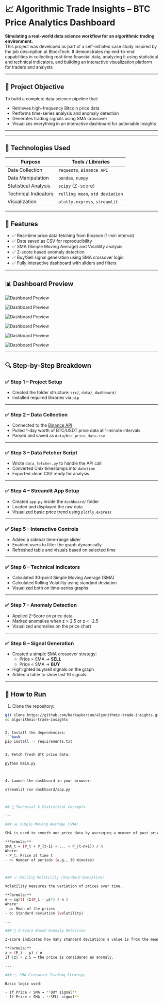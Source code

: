 # 📈 Algorithmic Trade Insights – BTC Price Analytics Dashboard

**Simulating a real-world data science workflow for an algorithmic trading environment.**  
This project was developed as part of a self-initiated case study inspired by the job description at BlockTech. It demonstrates my end-to-end capabilities in collecting real-time financial data, analyzing it using statistical and technical indicators, and building an interactive visualization platform for traders and analysts.

---

## 🎯 Project Objective

To build a complete data science pipeline that:

- Retrieves high-frequency Bitcoin price data
- Performs time-series analysis and anomaly detection
- Generates trading signals using SMA crossover
- Visualizes everything in an interactive dashboard for actionable insights

---


---

## 🔧 Technologies Used

| Purpose               | Tools / Libraries                  |
|------------------------|-----------------------------------|
| Data Collection        | `requests`, `Binance API`         |
| Data Manipulation      | `pandas`, `numpy`                 |
| Statistical Analysis   | `scipy` (Z-score)                 |
| Technical Indicators   | `rolling mean`, `std deviation`   |
| Visualization          | `plotly.express`, `streamlit`     |

---

## 🚀 Features

- ✅ Real-time price data fetching from Binance (1-min interval)
- ✅ Data saved as CSV for reproducibility
- ✅ SMA (Simple Moving Average) and Volatility analysis
- ✅ Z-score based anomaly detection
- ✅ Buy/Sell signal generation using SMA crossover logic
- ✅ Fully interactive dashboard with sliders and filters

---

## 📊 Dashboard Preview
 
![Dashboard Preview](dashboard/assets/BTC_Price_Over_Time.png)

![Dashboard Preview](dashboard/assets/BTC_Price_Moving_Average.png)

![Dashboard Preview](dashboard/assets/Price_Volatility.png)

![Dashboard Preview](dashboard/assets/Price_Anomalies.png)

![Dashboard Preview](dashboard/assets/Buy&Sell_Signals.png)

![Dashboard Preview](dashboard/assets/Last_10_Buy&Sell_Signals.png)



---

## 🔍 Step-by-Step Breakdown

### ✅ Step 1 – Project Setup
- Created the folder structure: `src/`, `data/`, `dashboard/`
- Installed required libraries via `pip`

---

### ✅ Step 2 – Data Collection
- Connected to the [Binance API](https://api.binance.com)
- Pulled 1-day worth of BTC/USDT price data at 1-minute intervals
- Parsed and saved as `data/btc_price_data.csv`

---

### ✅ Step 3 – Data Fetcher Script
- Wrote `data_fetcher.py` to handle the API call
- Converted Unix timestamps into `datetime`
- Exported clean CSV ready for analysis

---

### ✅ Step 4 – Streamlit App Setup
- Created `app.py` inside the `dashboard/` folder
- Loaded and displayed the raw data
- Visualized basic price trend using `plotly.express`

---

### ✅ Step 5 – Interactive Controls
- Added a sidebar time-range slider
- Enabled users to filter the graph dynamically
- Refreshed table and visuals based on selected time

---

### ✅ Step 6 – Technical Indicators
- Calculated 30-point Simple Moving Average (SMA)
- Calculated Rolling Volatility using standard deviation
- Visualized both on time-series graphs

---

### ✅ Step 7 – Anomaly Detection
- Applied Z-Score on price data
- Marked anomalies when z > 2.5 or z < -2.5
- Visualized anomalies on the price chart

---

### ✅ Step 8 – Signal Generation
- Created a simple SMA crossover strategy:
    - Price > SMA → **SELL**
    - Price < SMA → **BUY**
- Highlighted buy/sell signals on the graph
- Added a table to show last 10 signals

---



## 📁 How to Run

1. Clone the repository:

```bash
git clone https://github.com/berkaykorcum/algorithmic-trade-insights.git
cd algorithmic-trade-insights


2. Install the dependencies:
```bash
pip install -r requirements.txt


3. Fetch fresh BTC price data:

python main.py



4. Launch the dashboard in your browser:

streamlit run dashboard/app.py



## 📐 Technical & Statistical Concepts

---

### 📊 Simple Moving Average (SMA)

SMA is used to smooth out price data by averaging a number of past prices.

**Formula:**  
SMA_t = (P_t + P_{t-1} + ... + P_{t-n+1}) / n  
Where:  
- P_t: Price at time t  
- n: Number of periods (e.g., 30 minutes)

---

### 📈 Rolling Volatility (Standard Deviation)

Volatility measures the variation of prices over time.

**Formula:**  
σ = sqrt( (Σ(P_i - μ)²) / n )  
Where:  
- μ: Mean of the prices  
- σ: Standard deviation (volatility)

---

### 🚨 Z-Score Based Anomaly Detection

Z-score indicates how many standard deviations a value is from the mean.

**Formula:**  
z = (P_t - μ) / σ  
If |z| > 2.5 → the price is considered an anomaly.

---

### 📉 SMA Crossover Trading Strategy

Basic logic used:

- If Price < SMA → **BUY signal**  
- If Price > SMA → **SELL signal**





